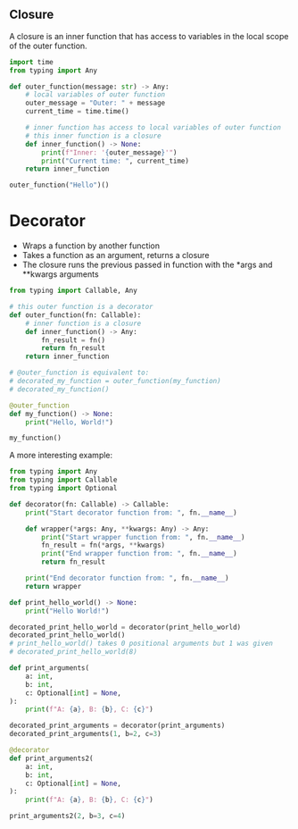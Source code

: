 ## Closure

A closure is an inner function that has access to variables in the local scope of the outer function.

```python
import time
from typing import Any

def outer_function(message: str) -> Any:
    # local variables of outer function
    outer_message = "Outer: " + message
    current_time = time.time()

    # inner function has access to local variables of outer function
    # this inner function is a closure
    def inner_function() -> None:
        print(f"Inner: '{outer_message}'")
        print("Current time: ", current_time)
    return inner_function

outer_function("Hello")()
```

# Decorator

- Wraps a function by another function
- Takes a function as an argument, returns a closure
- The closure runs the previous passed in function with the *args and **kwargs arguments

```python
from typing import Callable, Any

# this outer function is a decorator
def outer_function(fn: Callable):
    # inner function is a closure
    def inner_function() -> Any:
        fn_result = fn()
        return fn_result
    return inner_function

# @outer_function is equivalent to:
# decorated_my_function = outer_function(my_function)
# decorated_my_function()

@outer_function
def my_function() -> None:
    print("Hello, World!")

my_function()
```

A more interesting example:

```python
from typing import Any
from typing import Callable
from typing import Optional

def decorator(fn: Callable) -> Callable:
    print("Start decorator function from: ", fn.__name__)

    def wrapper(*args: Any, **kwargs: Any) -> Any:
        print("Start wrapper function from: ", fn.__name__)
        fn_result = fn(*args, **kwargs)
        print("End wrapper function from: ", fn.__name__)
        return fn_result

    print("End decorator function from: ", fn.__name__)
    return wrapper

def print_hello_world() -> None:
    print("Hello World!")

decorated_print_hello_world = decorator(print_hello_world)
decorated_print_hello_world()
# print_hello_world() takes 0 positional arguments but 1 was given
# decorated_print_hello_world(8)

def print_arguments(
    a: int,
    b: int,
    c: Optional[int] = None,
):
    print(f"A: {a}, B: {b}, C: {c}")

decorated_print_arguments = decorator(print_arguments)
decorated_print_arguments(1, b=2, c=3)

@decorator
def print_arguments2(
    a: int,
    b: int,
    c: Optional[int] = None,
):
    print(f"A: {a}, B: {b}, C: {c}")

print_arguments2(2, b=3, c=4)
```
